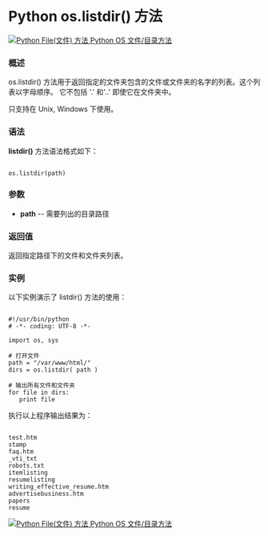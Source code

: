 Python os.listdir() 方法
======================

 [![Python File(文件) 方法](../images/up.gif)
 Python OS 文件/目录方法](os-file-methods.html)


  ### 概述

 os.listdir() 方法用于返回指定的文件夹包含的文件或文件夹的名字的列表。这个列表以字母顺序。 它不包括 '.' 和'..' 即使它在文件夹中。

 只支持在 Unix, Windows 下使用。

 ### 语法

 **listdir()** 方法语法格式如下：


```

os.listdir(path)

```

 ### 参数

  * **path** -- 需要列出的目录路径


  ### 返回值

 返回指定路径下的文件和文件夹列表。

 ### 实例

 以下实例演示了 listdir() 方法的使用：


```

#!/usr/bin/python
# -*- coding: UTF-8 -*-

import os, sys

# 打开文件
path = "/var/www/html/"
dirs = os.listdir( path )

# 输出所有文件和文件夹
for file in dirs:
   print file

```

 执行以上程序输出结果为：


```

test.htm
stamp
faq.htm
_vti_txt
robots.txt
itemlisting
resumelisting
writing_effective_resume.htm
advertisebusiness.htm
papers
resume

```

 [![Python File(文件) 方法](../images/up.gif)
 Python OS 文件/目录方法](os-file-methods.html)
